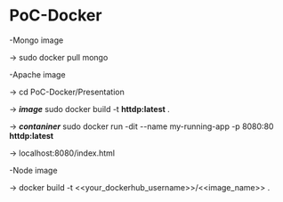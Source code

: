 # PoC-Docker
-Mongo image

-> sudo docker pull mongo


-Apache image


-> cd PoC-Docker/Presentation

-> _**image**_ sudo docker build -t **httdp:latest**  .

-> _**contaniner**_ sudo docker run -dit --name my-running-app -p 8080:80 **httdp:latest**

-> localhost:8080/index.html


-Node image

-> docker build -t <<your_dockerhub_username>>/<<image_name>> .
